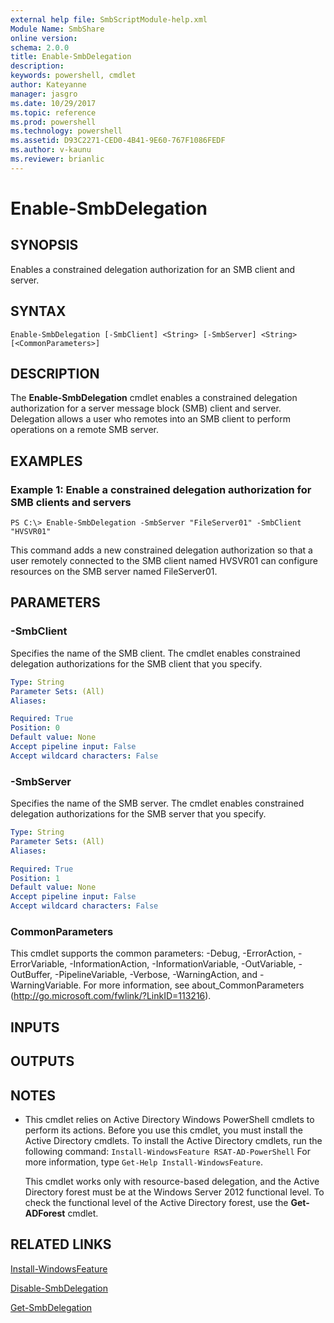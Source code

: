 ```yaml
---
external help file: SmbScriptModule-help.xml
Module Name: SmbShare
online version: 
schema: 2.0.0
title: Enable-SmbDelegation
description: 
keywords: powershell, cmdlet
author: Kateyanne
manager: jasgro
ms.date: 10/29/2017
ms.topic: reference
ms.prod: powershell
ms.technology: powershell
ms.assetid: D93C2271-CED0-4B41-9E60-767F1086FEDF
ms.author: v-kaunu
ms.reviewer: brianlic
---
```


# Enable-SmbDelegation

## SYNOPSIS
Enables a constrained delegation authorization for an SMB client and server.

## SYNTAX

```
Enable-SmbDelegation [-SmbClient] <String> [-SmbServer] <String> [<CommonParameters>]
```

## DESCRIPTION
The **Enable-SmbDelegation** cmdlet enables a constrained delegation authorization for a server message block (SMB) client and server.
Delegation allows a user who remotes into an SMB client to perform operations on a remote SMB server.

## EXAMPLES

### Example 1: Enable a constrained delegation authorization for SMB clients and servers
```
PS C:\> Enable-SmbDelegation -SmbServer "FileServer01" -SmbClient "HVSVR01"
```

This command adds a new constrained delegation authorization so that a user remotely connected to the SMB client named HVSVR01 can configure resources on the SMB server named FileServer01.

## PARAMETERS

### -SmbClient
Specifies the name of the SMB client.
The cmdlet enables constrained delegation authorizations for the SMB client that you specify.

```yaml
Type: String
Parameter Sets: (All)
Aliases: 

Required: True
Position: 0
Default value: None
Accept pipeline input: False
Accept wildcard characters: False
```

### -SmbServer
Specifies the name of the SMB server.
The cmdlet enables constrained delegation authorizations for the SMB server that you specify.

```yaml
Type: String
Parameter Sets: (All)
Aliases: 

Required: True
Position: 1
Default value: None
Accept pipeline input: False
Accept wildcard characters: False
```

### CommonParameters
This cmdlet supports the common parameters: -Debug, -ErrorAction, -ErrorVariable, -InformationAction, -InformationVariable, -OutVariable, -OutBuffer, -PipelineVariable, -Verbose, -WarningAction, and -WarningVariable. For more information, see about_CommonParameters (http://go.microsoft.com/fwlink/?LinkID=113216).

## INPUTS

## OUTPUTS

## NOTES
* This cmdlet relies on Active Directory Windows PowerShell cmdlets to perform its actions. Before you use this cmdlet, you must install the Active Directory cmdlets. To install the Active Directory cmdlets, run the following command: 
`Install-WindowsFeature RSAT-AD-PowerShell`
For more information, type `Get-Help Install-WindowsFeature`.

  This cmdlet works only with resource-based delegation, and the Active Directory forest must be at the Windows Server 2012 functional level.
To check the functional level of the Active Directory forest, use the **Get-ADForest** cmdlet.

## RELATED LINKS

[Install-WindowsFeature](../servermanager/Install-WindowsFeature.md)

[Disable-SmbDelegation](./Disable-SmbDelegation.md)

[Get-SmbDelegation](./Get-SmbDelegation.md)

